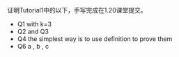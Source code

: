 证明Tutorial1中的以下，手写完成在1.20课堂提交。
- Q1 with k=3
- Q2 and Q3
- Q4 the simplest way is to use definition to prove them
- Q6 a , b , c